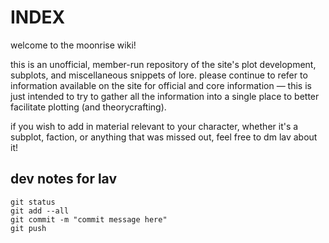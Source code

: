 # INDEX

welcome to the moonrise wiki! 

this is an unofficial, member-run repository of the site's plot development, subplots, and miscellaneous snippets of lore. please continue to refer to information available on the site for official and core information — this is just intended to try to gather all the information into a single place to better facilitate plotting (and theorycrafting).

if you wish to add in material relevant to your character, whether it's a subplot, faction, or anything that was missed out, feel free to dm lav about it!

## dev notes for lav

```
git status
git add --all
git commit -m "commit message here"
git push
```